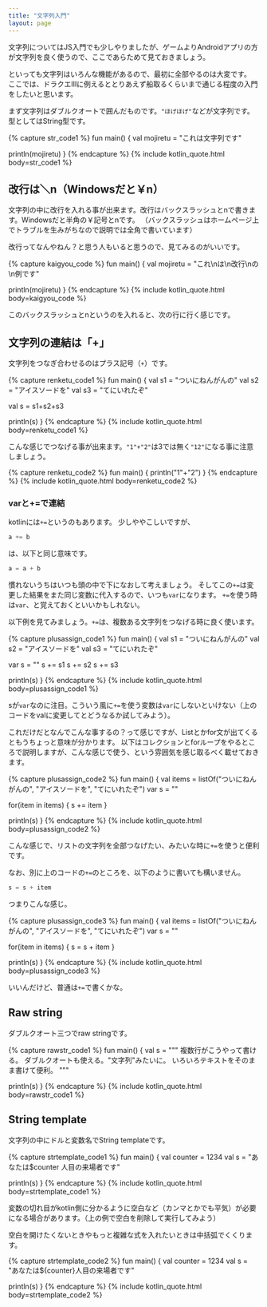 ```yaml
---
title: "文字列入門"
layout: page
---
```

文字列についてはJS入門でも少しやりましたが、ゲームよりAndroidアプリの方が文字列を良く使うので、ここであらためて見ておきましょう。

といっても文字列はいろんな機能があるので、最初に全部やるのは大変です。
ここでは、ドラクエIIIに例えるととりあえず船取るくらいまで通じる程度の入門をしたいと思います。

まず文字列はダブルクオートで囲んだものです。`"ほげほげ"`などが文字列です。
型としてはString型です。

{% capture str_code1 %}
fun main() {
  val mojiretu = "これは文字列です"

  println(mojiretu)
}
{% endcapture %}
{% include kotlin_quote.html body=str_code1 %}

## 改行は＼n（Windowsだと￥n）

文字列の中に改行を入れる事が出来ます。改行はバックスラッシュとnで書きます。Windowsだと半角の￥記号とnです。
（バックスラッシュはホームページ上でトラブルを生みがちなので説明では全角で書いています）

改行ってなんやねん？と思う人もいると思うので、見てみるのがいいです。

{% capture kaigyou_code %}
fun main() {
  val mojiretu = "これ\nは\n改行\nの\n例です"

  println(mojiretu)
}
{% endcapture %}
{% include kotlin_quote.html body=kaigyou_code %}

このバックスラッシュとnというのを入れると、次の行に行く感じです。

## 文字列の連結は「+」

文字列をつなぎ合わせるのはプラス記号（`+`）です。

{% capture renketu_code1 %}
fun main() {
  val s1 = "ついにねんがんの"
  val s2 = "アイスソードを"
  val s3 = "てにいれたぞ"

  val s = s1+s2+s3

  println(s)
}
{% endcapture %}
{% include kotlin_quote.html body=renketu_code1 %}

こんな感じでつなげる事が出来ます。`"1"+"2"`は3では無く`"12"`になる事に注意しましょう。


{% capture renketu_code2 %}
fun main() {
  println("1"+"2")
}
{% endcapture %}
{% include kotlin_quote.html body=renketu_code2 %}

### varと+=で連結

kotlinには`+=`というのもあります。
少しややこしいですが、

```kotlin
a += b
```

は、以下と同じ意味です。

```kotlin
a = a + b
```

慣れないうちはいつも頭の中で下になおして考えましょう。
そしてこの`+=`は変更した結果をまた同じ変数に代入するので、いつも`var`になります。
`+=`を使う時は`var`、と覚えておくといいかもしれない。

以下例を見てみましょう。`+=`は、複数ある文字列をつなげる時に良く使います。

{% capture plusassign_code1 %}
fun main() {
  val s1 = "ついにねんがんの"
  val s2 = "アイスソードを"
  val s3 = "てにいれたぞ"

  var s = ""
  s += s1
  s += s2
  s += s3

  println(s)
}
{% endcapture %}
{% include kotlin_quote.html body=plusassign_code1 %}

sが`var`なのに注目。こういう風に`+=`を使う変数は`var`にしないといけない（上のコードをvalに変更してとどうなるか試してみよう）。

これだけだとなんでこんな事するの？って感じですが、Listとかfor文が出てくるともうちょっと意味が分かります。
以下はコレクションとforループをやるところで説明しますが、こんな感じで使う、という雰囲気を感じ取るべく載せておきます。

{% capture plusassign_code2 %}
fun main() {
  val items = listOf("ついにねんがんの", "アイスソードを", "てにいれたぞ")
  var s = ""

  for(item in items) {
    s += item
  }

  println(s)
}
{% endcapture %}
{% include kotlin_quote.html body=plusassign_code2 %}

こんな感じで、リストの文字列を全部つなげたい、みたいな時に`+=`を使うと便利です。

なお、別に上のコードの`+=`のところを、以下のように書いても構いません。

```kotlin
s = s + item
```

つまりこんな感じ。

{% capture plusassign_code3 %}
fun main() {
  val items = listOf("ついにねんがんの", "アイスソードを", "てにいれたぞ")
  var s = ""

  for(item in items) {
    s = s + item
  }

  println(s)
}
{% endcapture %}
{% include kotlin_quote.html body=plusassign_code3 %}

いいんだけど、普通は`+=`で書くかな。

## Raw string

ダブルクオート三つでraw stringです。

{% capture rawstr_code1 %}
fun main() {
  val s = """
複数行がこうやって書ける。
ダブルクオートも使える。"文字列"みたいに。
いろいろテキストをそのまま書けて便利。
"""

  println(s)
}
{% endcapture %}
{% include kotlin_quote.html body=rawstr_code1 %}


## String template

文字列の中にドルと変数名でString templateです。

{% capture strtemplate_code1 %}
fun main() {
  val counter = 1234
  val s = "あなたは$counter 人目の来場者です"

  println(s)
}
{% endcapture %}
{% include kotlin_quote.html body=strtemplate_code1 %}

変数の切れ目がkotlin側に分かるように空白など（カンマとかでも平気）が必要になる場合があります。（上の例で空白を削除して実行してみよう）

空白を開けたくないときやもっと複雑な式を入れたいときは中括弧でくくります。

{% capture strtemplate_code2 %}
fun main() {
  val counter = 1234
  val s = "あなたは${counter}人目の来場者です"

  println(s)
}
{% endcapture %}
{% include kotlin_quote.html body=strtemplate_code2 %}
